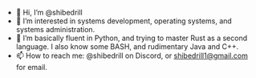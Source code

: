 - 👋 Hi, I’m @shibedrill
- 👀 I’m interested in systems development, operating systems, and systems administration.
- 🌱 I’m basically fluent in Python, and trying to master Rust as a second language. I also know some BASH, and rudimentary Java and C++.
- 📫 How to reach me: @shibedrill on Discord, or shibedrill1@gmail.com for email.

<!---
shibedrill/shibedrill is a ✨ special ✨ repository because its `README.md` (this file) appears on your GitHub profile.
You can click the Preview link to take a look at your changes.
--->
